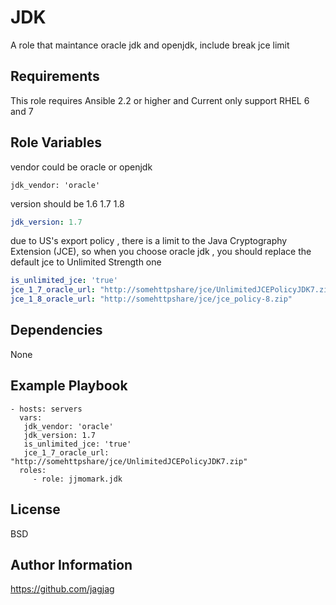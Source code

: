 JDK
=========

A role that maintance oracle jdk and openjdk, include break jce limit

Requirements
------------

This role requires Ansible 2.2 or higher  and  Current only support RHEL 6 and 7

Role Variables
--------------

 vendor could be oracle or openjdk

 ``` 
 jdk_vendor: 'oracle'
 ```

 version should be 1.6 1.7 1.8

 ```yml
 jdk_version: 1.7
 ```

 due to US's export policy , there is a limit to the  Java Cryptography Extension (JCE),
 so when you choose oracle jdk , you should replace the default jce to Unlimited Strength one
 ```yml
 is_unlimited_jce: 'true'
 jce_1_7_oracle_url: "http://somehttpshare/jce/UnlimitedJCEPolicyJDK7.zip"
 jce_1_8_oracle_url: "http://somehttpshare/jce/jce_policy-8.zip"
 ```

Dependencies
------------
None

Example Playbook
----------------

    - hosts: servers
      vars:
       jdk_vendor: 'oracle'
       jdk_version: 1.7
       is_unlimited_jce: 'true'
       jce_1_7_oracle_url: "http://somehttpshare/jce/UnlimitedJCEPolicyJDK7.zip"
      roles:
         - role: jjmomark.jdk

License
-------

BSD

Author Information
------------------

https://github.com/jagjag


